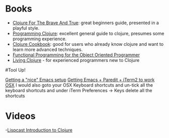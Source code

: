 # Books

- [Clojure For The Brave And True](http://www.braveclojure.com/): great beginners guide, presented in a playful style.
- [Programming Clojure](https://pragprog.com/book/shcloj2/programming-clojure): excellent general guide to clojure, presumes some programming experience.
- [Clojure Cookbook](http://clojure-cookbook.com/): good for users who already know clojure and want to learn more advanced techniques.
- [Functional Programming for the Object Oriented Programmer](https://leanpub.com/fp-oo)
- [Living Clojure](http://shop.oreilly.com/product/0636920034292.do) - for experienced programmers new to Clojure

#Tool Up!

[Getting a "nice" Emacs setup](https://github.com/overtone/emacs-live)
[Getting Emacs + Paredit + iTerm2 to work OSX](http://offbytwo.com/2012/01/15/emacs-plus-paredit-under-terminal.html) I would also goto your OSX Keyboard shortcuts and un-tick all the keyboard shortcuts and under iTerm Preferences -> Keys delete all the shortcuts 

# Videos

-[Lispcast Introduction to Clojure](http://www.purelyfunctional.tv/intro-to-clojure) 
